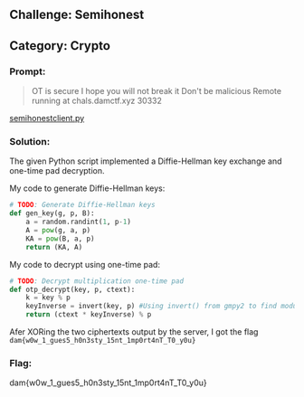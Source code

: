 ## Challenge: Semihonest
## Category: Crypto

### Prompt:
> OT is secure I hope you will not break it Don't be malicious
> Remote running at chals.damctf.xyz 30332

[semihonestclient.py](https://github.com/cbates8/CTF-Writeups/blob/main/damCTF%202020/Crypto%20-%20Semihonest/ORIGINAL_semihonestclient.py)

### Solution:
The given Python script implemented a Diffie-Hellman key exchange and one-time pad decryption.

My code to generate Diffie-Hellman keys:

```python
# TODO: Generate Diffie-Hellman keys
def gen_key(g, p, B):
    a = random.randint(1, p-1)
    A = pow(g, a, p)
    KA = pow(B, a, p)
    return (KA, A)

```

My code to decrypt using one-time pad:

```python
# TODO: Decrypt multiplication one-time pad
def otp_decrypt(key, p, ctext):
    k = key % p
    keyInverse = invert(key, p) #Using invert() from gmpy2 to find modular inverse
    return (ctext * keyInverse) % p
```

Afer XORing the two ciphertexts output by the server, I got the flag `dam{w0w_1_gues5_h0n3sty_15nt_1mp0rt4nT_T0_y0u}`

### Flag:
dam{w0w_1_gues5_h0n3sty_15nt_1mp0rt4nT_T0_y0u}
